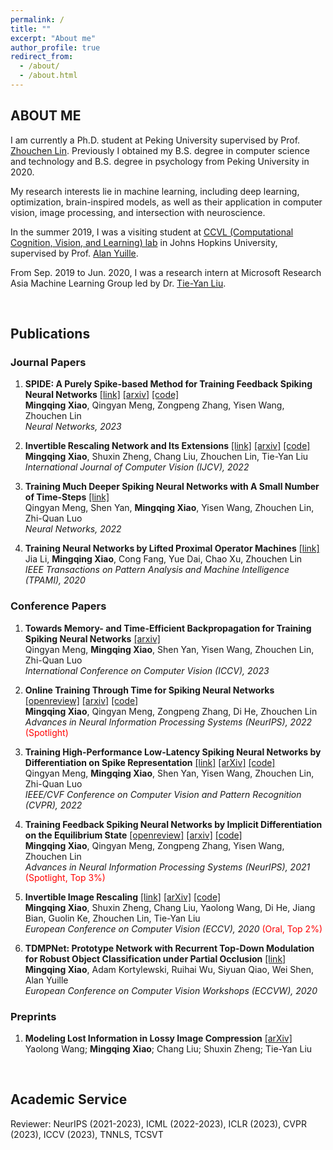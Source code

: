 ```yaml
---
permalink: /
title: ""
excerpt: "About me"
author_profile: true
redirect_from: 
  - /about/
  - /about.html
---
```




ABOUT ME
------
I am currently a Ph.D. student at Peking University supervised by Prof. [Zhouchen Lin](https://zhouchenlin.github.io/). Previously I obtained my B.S. degree in computer science and technology and B.S. degree in psychology from Peking University in 2020.

My research interests lie in machine learning, including deep learning, optimization, brain-inspired models, as well as their application in computer vision, image processing, and intersection with neuroscience.

In the summer 2019, I was a visiting student at [CCVL (Computational Cognition, Vision, and Learning) lab](https://ccvl.jhu.edu/) in Johns Hopkins University, supervised by Prof. [Alan Yuille](http://www.cs.jhu.edu/~ayuille/).

From Sep. 2019 to Jun. 2020, I was a research intern at Microsoft Research Asia Machine Learning Group led by Dr. [Tie-Yan Liu](https://www.microsoft.com/en-us/research/people/tyliu/).

&nbsp;
&nbsp;
&nbsp;
&nbsp;

Publications
------
### Journal Papers

1. **SPIDE: A Purely Spike-based Method for Training Feedback Spiking Neural Networks** [[link]](https://doi.org/10.1016/j.neunet.2023.01.026) [[arxiv]](https://arxiv.org/abs/2302.00232) [[code]](https://github.com/pkuxmq/SPIDE-FSNN)   
**Mingqing Xiao**, Qingyan Meng, Zongpeng Zhang, Yisen Wang, Zhouchen Lin   
*Neural Networks, 2023*

2. **Invertible Rescaling Network and Its Extensions** [[link]](https://link.springer.com/article/10.1007/s11263-022-01688-4) [[arxiv]](https://arxiv.org/abs/2210.04188) [[code]](https://github.com/pkuxmq/Invertible-Image-Rescaling)   
**Mingqing Xiao**, Shuxin Zheng, Chang Liu, Zhouchen Lin, Tie-Yan Liu   
*International Journal of Computer Vision (IJCV), 2022*

3. **Training Much Deeper Spiking Neural Networks with A Small Number of Time-Steps** [[link]](https://www.sciencedirect.com/science/article/pii/S0893608022002064)   
Qingyan Meng, Shen Yan, **Mingqing Xiao**, Yisen Wang, Zhouchen Lin, Zhi-Quan Luo   
*Neural Networks, 2022*

4. **Training Neural Networks by Lifted Proximal Operator Machines** [[link]](https://ieeexplore.ieee.org/document/9311864)   
Jia Li, **Mingqing Xiao**, Cong Fang, Yue Dai, Chao Xu, Zhouchen Lin   
*IEEE Transactions on Pattern Analysis and Machine Intelligence (TPAMI), 2020*

### Conference Papers

1. **Towards Memory- and Time-Efficient Backpropagation for Training Spiking Neural Networks** [[arxiv]](https://arxiv.org/abs/2302.14311)    
Qingyan Meng, **Mingqing Xiao**, Shen Yan, Yisen Wang, Zhouchen Lin, Zhi-Quan Luo   
*International Conference on Computer Vision (ICCV), 2023*   

2. **Online Training Through Time for Spiking Neural Networks** [[openreview]](https://openreview.net/forum?id=Siv3nHYHheI) [[arxiv]](https://arxiv.org/abs/2210.04195) [[code]](https://github.com/pkuxmq/OTTT-SNN)   
**Mingqing Xiao**, Qingyan Meng, Zongpeng Zhang, Di He, Zhouchen Lin   
*Advances in Neural Information Processing Systems (NeurIPS), 2022* <font color=red>(Spotlight)</font>   

3. **Training High-Performance Low-Latency Spiking Neural Networks by Differentiation on Spike Representation** [[link]](https://openaccess.thecvf.com/content/CVPR2022/html/Meng_Training_High-Performance_Low-Latency_Spiking_Neural_Networks_by_Differentiation_on_Spike_CVPR_2022_paper.html) [[arXiv]](https://arxiv.org/abs/2205.00459) [[code]](https://github.com/qymeng94/DSR)   
Qingyan Meng, **Mingqing Xiao**, Shen Yan, Yisen Wang, Zhouchen Lin, Zhi-Quan Luo   
*IEEE/CVF Conference on Computer Vision and Pattern Recognition (CVPR), 2022*   

4. **Training Feedback Spiking Neural Networks by Implicit Differentiation on the Equilibrium State** [[openreview]](https://openreview.net/forum?id=f2Llmm_z5Sm) [[arxiv]](https://arxiv.org/abs/2109.14247) [[code]](https://github.com/pkuxmq/IDE-FSNN)   
**Mingqing Xiao**, Qingyan Meng, Zongpeng Zhang, Yisen Wang, Zhouchen Lin   
*Advances in Neural Information Processing Systems (NeurIPS), 2021* <font color=red>(Spotlight, Top 3%)</font>   

5. **Invertible Image Rescaling** [[link]](https://link.springer.com/chapter/10.1007/978-3-030-58452-8_8) [[arXiv]](https://arxiv.org/abs/2005.05650) [[code]](https://github.com/pkuxmq/Invertible-Image-Rescaling)   
**Mingqing Xiao**, Shuxin Zheng, Chang Liu, Yaolong Wang, Di He, Jiang Bian, Guolin Ke, Zhouchen Lin, Tie-Yan Liu   
*European Conference on Computer Vision (ECCV), 2020* <font color=red>(Oral, Top 2%)</font>

6. **TDMPNet: Prototype Network with Recurrent Top-Down Modulation for Robust Object Classification under Partial Occlusion** [[link]](https://openreview.net/forum?id=v_KSmk9B5kt)   
**Mingqing Xiao**, Adam Kortylewski, Ruihai Wu, Siyuan Qiao, Wei Shen, Alan Yuille   
*European Conference on Computer Vision Workshops (ECCVW), 2020*

### Preprints

1. **Modeling Lost Information in Lossy Image Compression** [[arXiv]](https://arxiv.org/abs/2006.11999)   
Yaolong Wang; **Mingqing Xiao**; Chang Liu; Shuxin Zheng; Tie-Yan Liu


&nbsp;
&nbsp;
&nbsp;
&nbsp;

Academic Service
------

Reviewer: NeurIPS (2021-2023), ICML (2022-2023), ICLR (2023), CVPR (2023), ICCV (2023), TNNLS, TCSVT
